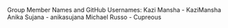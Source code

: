 Group Member Names and GitHub Usernames: 
Kazi Mansha - KaziMansha 
Anika Sujana - anikasujana 
Michael Russo - Cupreous